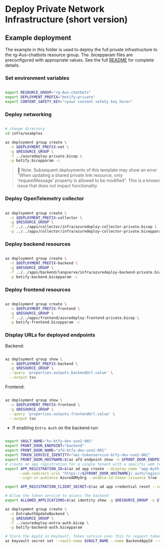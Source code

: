# Deploy Private Network Infrastructure (short version)

## Example deployment

The example in this folder is used to deploy the full private infrastructure to the rg-Aus-chatbots resource group. The .bicepparam files are preconfigured with appropriate values.
See the full [README](../README.md) for complete details.

### Set environment variables

``` bash

export RESOURCE_GROUP="rg-Aus-chatbots"
export DEPLOYMENT_PREFIX="botify-private"
export CONTENT_SAFETY_KEY="<your content safety key here>"

```

### Deploy networking

``` bash

# change directory
cd infra/examples

az deployment group create \
  -n $DEPLOYMENT_PREFIX-net \
  -g $RESOURCE_GROUP \
  -f ../azuredeploy-private.bicep \
  -p botify.bicepparam -c

```

> 🛑  Note: Subsequent deployments of this template may show an error "When updating a shared private link resource, only 'requestMessage' property is allowed to be modified". This is a known issue that does not impact functionality

### Deploy OpenTelemetry collector

``` bash

az deployment group create \
  -n $DEPLOYMENT_PREFIX-collector \
  -g $RESOURCE_GROUP \
  -f ../../apps/collector/infra/azuredeploy-collector-private.bicep \
  -p ../../apps/collector/infra/azuredeploy-collector-private.bicepparam -c

```

### Deploy backend resources

``` bash

az deployment group create \
  -n $DEPLOYMENT_PREFIX-backend \
  -g $RESOURCE_GROUP \
  -f ../../apps/backend/langserve/infra/azuredeploy-backend-private.bicep \
  -p botify-backend.bicepparam -c

```

### Deploy frontend resources

``` bash

az deployment group create \
  -n $DEPLOYMENT_PREFIX-frontend \
  -g $RESOURCE_GROUP \
  -f ../../apps/frontend/azuredeploy-frontend-private.bicep \
  -p botify-frontend.bicepparam -c

```

### Display URLs for deployed endpoints

Backend:

``` bash

az deployment group show \
  -n $DEPLOYMENT_PREFIX-backend \
  -g $RESOURCE_GROUP \
  --query 'properties.outputs.backendUrl.value' \
  --output tsv

```

Frontend:

``` bash

az deployment group show \
  -n $DEPLOYMENT_PREFIX-frontend \
  -g $RESOURCE_GROUP \
  --query 'properties.outputs.frontendUrl.value' \
  --output tsv

```

- If enabling `Entra Auth` on the backend run:

``` bash

export VAULT_NAME="kv-btfy-dev-use2-001"
export FRONT_DOOR_ENDPOINT="backend"
export FRONT_DOOR_NAME="afd-btfy-dev-use2-001"
export TOKEN_SERVICE_IDENTITY="umi-tokenservice-btfy-dev-use2-001"
export FRONT_DOOR_HOSTNAME=$(az afd endpoint show -n $FRONT_DOOR_ENDPOINT --profile-name $FRONT_DOOR_NAME -g $RESOURCE_GROUP --query hostName -o tsv)
# create an app registration for a single tenant with a specific web redirect URI and ID tokens option enabled
export APP_REGISTRATION_ID=$(az ad app create --display-name "app-Auth-$DEPLOYMENT_PREFIX-$FRONT_DOOR_ENDPOINT" \
      --web-redirect-uris "https://${FRONT_DOOR_HOSTNAME}/.auth/login/aad/callback" \
      --sign-in-audience AzureADMyOrg --enable-id-token-issuance true --query appId -o tsv)

export APP_REGISTRATION_CLIENT_SECRET=$(az ad app credential reset --id $APP_REGISTRATION_ID --append --display-name 'AuthClientSecret' --years 2 --query password -o tsv)

# Allow the token service to access the backend
export ALLOWED_APPLICATIONS=$(az identity show -g $RESOURCE_GROUP -n $TOKEN_SERVICE_IDENTITY --query clientId -o tsv)

az deployment group create \
  -n EntraAuthUpdateBackend \
  -g $RESOURCE_GROUP \
  -f ../azuredeploy-entra-auth.bicep \
  -p botify-backend-auth.bicepparam

# Store the AppId in KeyVault. Token service uses this to request tokens scope to the backend
az keyvault secret set --vault-name $VAULT_NAME --name BackendAppId --value $APP_REGISTRATION_ID

```
